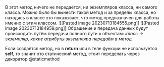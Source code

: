 В этот метод ничего не передаётся, ни экземпляров класса, ни самого класса.
Можно было бы вынести такой метод и за пределы класса, но находясь в классе это показывает, что метод предназначен для работы именно с этим классом.
![[Pasted image 20230713184555.png]]
![[Pasted image 20230713184959.png]]
Обращение и передача данных будут происходить путём передачи полного пути к объектам: _класс -> экземпляр, какие атрибуты экземпляра передаём в метод_

Если создаётся метод, но в __return__ или в теле функции не используется __self__, то значит это статический метод, стоит переделать через декоратор @staticmethod
